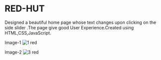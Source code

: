 # RED-HUT
Designed a beautiful home page whose text changes upon clicking on the side slider .The page give good User Experience.Created using HTML,CSS,JavaScript.

Image-1
![1 red](https://user-images.githubusercontent.com/60089398/156301165-d1437aed-1b85-479c-8109-9cc04dfbd9a8.JPG)

Image-2
![3 red](https://user-images.githubusercontent.com/60089398/156301191-b6d37fe3-fac6-419f-bfca-758595e6317f.JPG)


